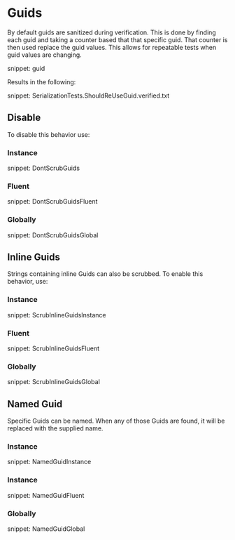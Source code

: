 # Guids

By default guids are sanitized during verification. This is done by finding each guid and taking a counter based that that specific guid. That counter is then used replace the guid values. This allows for repeatable tests when guid values are changing.

snippet: guid

Results in the following:

snippet: SerializationTests.ShouldReUseGuid.verified.txt


## Disable

To disable this behavior use:


### Instance

snippet: DontScrubGuids


### Fluent

snippet: DontScrubGuidsFluent


### Globally

snippet: DontScrubGuidsGlobal


## Inline Guids

Strings containing inline Guids can also be scrubbed. To enable this behavior, use:


### Instance

snippet: ScrubInlineGuidsInstance


### Fluent

snippet: ScrubInlineGuidsFluent


### Globally

snippet: ScrubInlineGuidsGlobal


## Named Guid

Specific Guids can be named. When any of those Guids are found, it will be replaced with the supplied name.


### Instance

snippet: NamedGuidInstance


### Instance

snippet: NamedGuidFluent


### Globally

snippet: NamedGuidGlobal